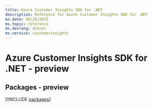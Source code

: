 ```yaml
---
title: Azure Customer Insights SDK for .NET
description: Reference for Azure Customer Insights SDK for .NET
ms.date: 06/26/2025
ms.topic: reference
ms.devlang: dotnet
ms.service: customerinsights
---
```

# Azure Customer Insights SDK for .NET - preview
## Packages - preview
[!INCLUDE [packages](customer-insights-index.md)]